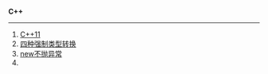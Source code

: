 **C++**

--------------

1. [C++11](https://github.com/YKitty/Notes/blob/master/notes/C%2B%2B/C%26%26C%2B%2B11%E7%9A%84%E5%B0%8F%E8%AF%AD%E6%B3%95%E4%B8%8E%E7%9F%A5%E8%AF%86%E7%82%B9.md )
2. [四种强制类型转换](https://github.com/YKitty/Notes/blob/master/notes/C%2B%2B/%E5%9B%9B%E7%A7%8D%E5%BC%BA%E5%88%B6%E7%B1%BB%E5%9E%8B%E8%BD%AC%E6%8D%A2.md )
3. [new不抛异常](https://github.com/YKitty/Notes/blob/master/notes/C%2B%2B/%E5%A6%82%E4%BD%95%E8%AE%A9new%E7%9A%84%E6%97%B6%E5%80%99%E4%B8%8D%E6%8A%9B%E5%BC%82%E5%B8%B8.md )
4. 
